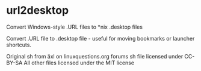 # url2desktop
Convert Windows-style .URL files to *nix .desktop files

Convert .URL file to .desktop file - useful for moving bookmarks or launcher shortcuts.

Original sh from äxl on linuxquestions.org forums
sh file licensed under CC-BY-SA
All other files licensed under the MIT license
